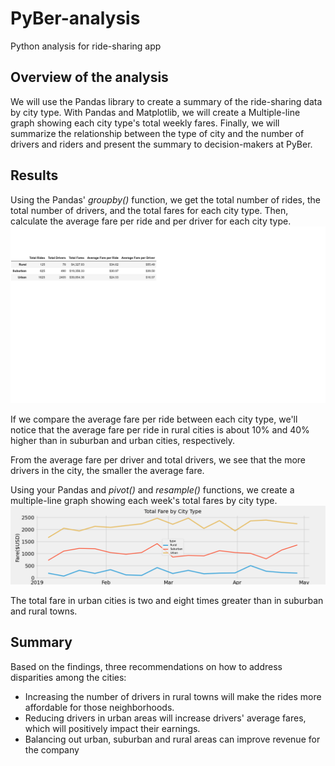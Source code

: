 # PyBer-analysis
Python analysis for ride-sharing app

## Overview of the analysis

 We will use the Pandas library to create a summary of the ride-sharing data by city type. With Pandas and Matplotlib, we will create a Multiple-line graph showing each city type's total weekly fares. Finally, we will summarize the relationship between the type of city and the number of drivers and riders and present the summary to decision-makers at PyBer.

## Results

Using the Pandas' *groupby()* function, we get the total number of rides, the total number of drivers, and the total fares for each city type. Then, calculate the average fare per ride and per driver for each city type.
![PyBer_Summary.png](https://github.com/NadzeyaAudzeichuk/PyBer-analysis/blob/main/Analysis/PyBer_Summary.png)

If we compare the average fare per ride between each city type, we'll notice that the average fare per ride in rural cities is about 10% and 40% higher than in suburban and urban cities, respectively.

From the average fare per driver and total drivers, we see that the more drivers in the city, the smaller the average fare.

 Using your Pandas and *pivot()* and *resample()* functions, we create a multiple-line graph showing each week's total fares by city type.
![PyBer_fare_summary.png](https://github.com/NadzeyaAudzeichuk/PyBer-analysis/blob/main/Analysis/PyBer_fare_summary.png)

The total fare in urban cities is two and eight times greater than in suburban and rural towns. 

## Summary

Based on the findings, three recommendations on how to address disparities among the cities:
- Increasing the number of drivers in rural towns will make the rides more affordable for those neighborhoods.
- Reducing drivers in urban areas will increase drivers' average fares, which will positively impact their earnings.
- Balancing out urban, suburban and rural areas can improve revenue for the company 
